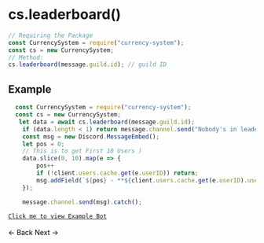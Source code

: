 # cs.leaderboard()
```js
// Requiring the Package
const CurrencySystem = require("currency-system");
const cs = new CurrencySystem;
// Method:
cs.leaderboard(message.guild.id); // guild ID
```
## Example
```js
  const CurrencySystem = require("currency-system");
  const cs = new CurrencySystem;
   let data = await cs.leaderboard(message.guild.id);
    if (data.length < 1) return message.channel.send("Nobody's in leaderboard yet.");
    const msg = new Discord.MessageEmbed();
    let pos = 0;
    // This is to get First 10 Users )
    data.slice(0, 10).map(e => {
        pos++
        if (!client.users.cache.get(e.userID)) return;
        msg.addField(`${pos} - **${client.users.cache.get(e.userID).username}**`, `Wallet: **${e.wallet}** - Bank: **${e.bank}**`, true);
    });

    message.channel.send(msg).catch();
```
[`Click me to view Example Bot`](https://github.com/BIntelligent/currency-system/tree/main/ExampleBot) <br><br>
<a href="https://bintelligent.github.io/currency-system/examples/transferMoney" class="button"><- Back</a>
<a href="https://bintelligent.github.io/currency-system/examples/globalLeaderboard" class="button">Next -></a> <br><br><br>
<style>
.button {
    -webkit-appearance: button;
    -moz-appearance: button;
    appearance: button;
    text-align: center;
    text-decoration: none;
    color: initial;
}
 </style>
